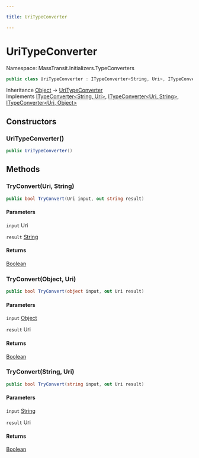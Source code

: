 ```yaml
---

title: UriTypeConverter

---
```


# UriTypeConverter

Namespace: MassTransit.Initializers.TypeConverters

```csharp
public class UriTypeConverter : ITypeConverter<String, Uri>, ITypeConverter<Uri, String>, ITypeConverter<Uri, Object>
```

Inheritance [Object](https://learn.microsoft.com/en-us/dotnet/api/system.object) → [UriTypeConverter](../masstransit-initializers-typeconverters/uritypeconverter)<br/>
Implements [ITypeConverter\<String, Uri\>](../masstransit-initializers/itypeconverter-2), [ITypeConverter\<Uri, String\>](../masstransit-initializers/itypeconverter-2), [ITypeConverter\<Uri, Object\>](../masstransit-initializers/itypeconverter-2)

## Constructors

### **UriTypeConverter()**

```csharp
public UriTypeConverter()
```

## Methods

### **TryConvert(Uri, String)**

```csharp
public bool TryConvert(Uri input, out string result)
```

#### Parameters

`input` Uri<br/>

`result` [String](https://learn.microsoft.com/en-us/dotnet/api/system.string)<br/>

#### Returns

[Boolean](https://learn.microsoft.com/en-us/dotnet/api/system.boolean)<br/>

### **TryConvert(Object, Uri)**

```csharp
public bool TryConvert(object input, out Uri result)
```

#### Parameters

`input` [Object](https://learn.microsoft.com/en-us/dotnet/api/system.object)<br/>

`result` Uri<br/>

#### Returns

[Boolean](https://learn.microsoft.com/en-us/dotnet/api/system.boolean)<br/>

### **TryConvert(String, Uri)**

```csharp
public bool TryConvert(string input, out Uri result)
```

#### Parameters

`input` [String](https://learn.microsoft.com/en-us/dotnet/api/system.string)<br/>

`result` Uri<br/>

#### Returns

[Boolean](https://learn.microsoft.com/en-us/dotnet/api/system.boolean)<br/>
